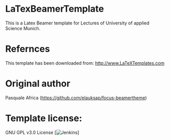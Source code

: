 # LaTexBeamerTemplate
This is a Latex Beamer template for Lectures of University of applied Science Munich.

# Refernces
This template has been downloaded from:
http://www.LaTeXTemplates.com

# Original author
Pasquale Africa (https://github.com/elauksap/focus-beamertheme)

# Template license:
GNU GPL v3.0 License
[![Jenkins](https://ci.jenkins.io/job/Plugins/job/analysis-model/job/master/badge/icon)]
